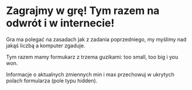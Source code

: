 # Zagrajmy w grę! Tym razem na odwrót i w internecie!

Gra ma polegać na zasadach jak z zadania poprzedniego, my myślimy nad jakąś liczbą a komputer zgaduje.

Tym razem mamy formukarz z trzema guzikami: too small, too big i you won.

Informacje o aktualnych zmiennych min i max przechowuj w ukrytych polach formularza (pole typu hidden).